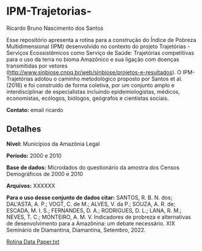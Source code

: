 # IPM-Trajetorias-

Ricardo Bruno Nascimento dos Santos

Esse repositório apresenta a rotina para a construção do Índice de Pobreza Multidimensional (IPM) desenvolvido no contexto do projeto Trajetórias - Serviços Ecossistêmicos como Serviço de Saúde: Trajetórias competitivas para o uso da terra no bioma Amazônico e sua ligação com doenças transmitidas por vetores (http://www.sinbiose.cnpq.br/web/sinbiose/projetos-e-resultados). O IPM-Trajetórias adotou o caminho metodológico proposto por Santos et al. (2016) e foi construído 
de forma coletiva, por um conjunto amplo e interdisciplinar de especialistas incluindo epidemiologistas, médicos, economistas, ecólogos, biólogos, geógrafos e cientistas sociais. 


**Contato:** email ricardo

## Detalhes

**Nível:** Municípios da Amazônia Legal

**Período:** 2000 e 2010

**Base de dados:** Microdados do questionário da amostra dos Censos Demográficos de 2000 e 2010

**Arquivos:** XXXXXX

**Para o uso desse conjunto de dados citar:** SANTOS, R. B. N. dos; DAL'ASTA, A. P.; VOGT, C. de M.; ALVES, V. da P.; SOUZA, A. R. de; ESCADA, M. I. S.; FERNANDES, D. A.; RODRIGUES, D. L.; LANA, R. M.; NEVES, T. C.; MONTEIRO, A. M. V. Indicadores de probreza e alternativas de desenvolvimento para a Amazônina: um debate necessário. XIX Seminário de Diamantina, Diamantina, Setembro, 2022.



[Rotina Data Paper.txt](https://github.com/anapdalasta/IPM-Trajetorias-/files/9491844/Rotina.Data.Paper.txt)
